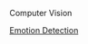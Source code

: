 
<p> Computer Vision </p>

<p> <a href="https://github.com/hsinghal-wisc/CS766"> 
Emotion Detection</a> </p>

